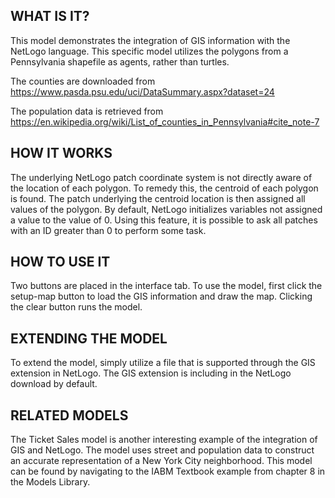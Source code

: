 ## WHAT IS IT?

This model demonstrates the integration of GIS information with the NetLogo language. This specific model utilizes the polygons from a Pennsylvania shapefile as agents, rather than turtles. 

The counties are downloaded from https://www.pasda.psu.edu/uci/DataSummary.aspx?dataset=24

The population data is retrieved from 
https://en.wikipedia.org/wiki/List_of_counties_in_Pennsylvania#cite_note-7

## HOW IT WORKS
The underlying NetLogo patch coordinate system is not directly aware of the location of each polygon. To remedy this, the centroid of each polygon is found. The patch underlying the centroid location is then assigned all values of the polygon. By default, NetLogo initializes variables not assigned a value to the value of 0. Using this feature, it is possible to ask all patches with an ID greater than 0 to perform some task. 

## HOW TO USE IT

Two buttons are placed in the interface tab. To use the model, first click the setup-map button to load the GIS information and draw the map. Clicking the clear button runs the model.

## EXTENDING THE MODEL

To extend the model, simply utilize a file that is supported through the GIS extension in NetLogo. The GIS extension is including in the NetLogo download by default.


## RELATED MODELS

The Ticket Sales model is another interesting example of the integration of GIS and NetLogo. The model uses street and population data to construct an accurate representation of a New York City neighborhood. This model can be found by navigating to the IABM Textbook example from chapter 8 in the Models Library.
